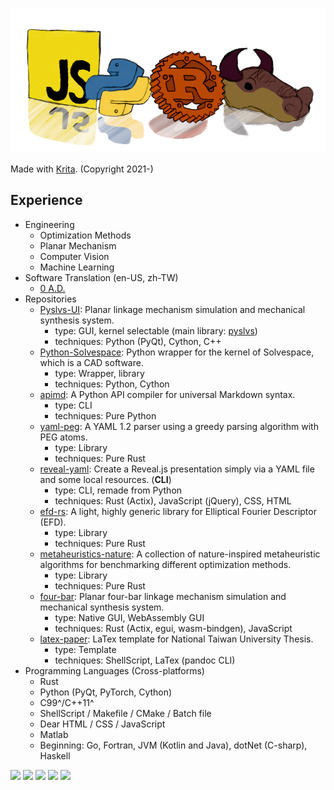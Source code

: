 ![banner](img/lang.png)

Made with [Krita](https://krita.org). (Copyright 2021-)

## Experience

+ Engineering
  + Optimization Methods
  + Planar Mechanism
  + Computer Vision
  + Machine Learning
+ Software Translation (en-US, zh-TW)
  + [0 A.D.](https://www.transifex.com/wildfire-games/0ad/dashboard/)
+ Repositories
  + [Pyslvs-UI](https://github.com/KmolYuan/Pyslvs-UI):
    Planar linkage mechanism simulation and mechanical synthesis system.
    + type: GUI, kernel selectable (main library: [pyslvs](https://github.com/KmolYuan/pyslvs))
    + techniques: Python (PyQt), Cython, C++
  + [Python-Solvespace](https://github.com/KmolYuan/solvespace):
    Python wrapper for the kernel of Solvespace, which is a CAD software.
    + type: Wrapper, library
    + techniques: Python, Cython
  + [apimd](https://github.com/KmolYuan/apimd):
    A Python API compiler for universal Markdown syntax.
    + type: CLI
    + techniques: Pure Python
  + [yaml-peg](https://github.com/KmolYuan/yaml-peg-rs):
    A YAML 1.2 parser using a greedy parsing algorithm with PEG atoms.
    + type: Library
    + techniques: Pure Rust
  + [reveal-yaml](https://github.com/KmolYuan/reveal-yaml-rs):
    Create a Reveal.js presentation simply via a YAML file and some local resources. (**CLI**)
    + type: CLI, remade from Python
    + techniques: Rust (Actix), JavaScript (jQuery), CSS, HTML
  + [efd-rs](https://github.com/KmolYuan/efd-rs):
    A light, highly generic library for Elliptical Fourier Descriptor (EFD).
    + type: Library
    + techniques: Pure Rust
  + [metaheuristics-nature](https://github.com/KmolYuan/metaheuristics-nature-rs):
    A collection of nature-inspired metaheuristic algorithms for benchmarking different optimization methods.
    + type: Library
    + techniques: Pure Rust
  + [four-bar](https://github.com/KmolYuan/four-bar-rs):
    Planar four-bar linkage mechanism simulation and mechanical synthesis system.
    + type: Native GUI, WebAssembly GUI
    + techniques: Rust (Actix, egui, wasm-bindgen), JavaScript
  + [latex-paper](https://github.com/KmolYuan/latex-paper): LaTex template for National Taiwan University Thesis.
    + type: Template
    + techniques: ShellScript, LaTex (pandoc CLI)
+ Programming Languages (Cross-platforms)
  + Rust
  + Python (PyQt, PyTorch, Cython)
  + C99^/C++11^
  + ShellScript / Makefile / CMake / Batch file
  + Dear HTML / CSS / JavaScript
  + Matlab
  + Beginning: Go, Fortran, JVM (Kotlin and Java), dotNet (C-sharp), Haskell

![](https://github-profile-summary-cards.vercel.app/api/cards/profile-details?username=KmolYuan&theme=github)
![](https://github-profile-summary-cards.vercel.app/api/cards/repos-per-language?username=KmolYuan&theme=github)
![](https://github-profile-summary-cards.vercel.app/api/cards/most-commit-language?username=KmolYuan&theme=github)
![](https://github-profile-summary-cards.vercel.app/api/cards/stats?username=KmolYuan&theme=github)
![](https://github-profile-summary-cards.vercel.app/api/cards/productive-time?username=KmolYuan&theme=github)
